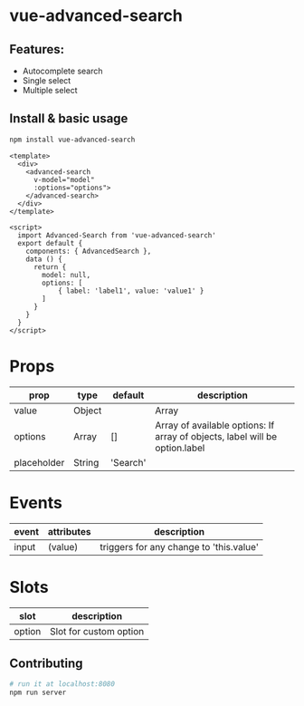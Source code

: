 # vue-advanced-search


## Features:
* Autocomplete search
* Single select
* Multiple select

## Install & basic usage

```bash
npm install vue-advanced-search
```

```vue
<template>
  <div>
    <advanced-search
      v-model="model"
      :options="options">
    </advanced-search>
  </div>
</template>

<script>
  import Advanced-Search from 'vue-advanced-search'
  export default {
    components: { AdvancedSearch },
    data () {
      return {
        model: null,
        options: [
            { label: 'label1', value: 'value1' }
        ]
      }
    }
  }
</script>
```

# Props

| prop             | type               | default                | description                                                                                                                                                                                              |
|------------------|--------------------|------------------------|----------------------------------------------------------------------------------------------------------------------------------------------------------------------------------------------------------|
| value            | Object||Array||String||Integer |                        | The selected value(s)
| options          | Array                          | []                     | Array of available options: If array of objects, label will be option.label
| placeholder      | String | 'Search' || 'Select'                                | The placeholder attribute


# Events

| event           | attributes                                                        | description                                       |
|-----------------|----------------------------------------------------------------------------|---------------------------------------------------|
| input           | (value)                                                 | triggers for any change to 'this.value'

# Slots


| slot       | description                                                                     |
|------------|---------------------------------------------------------------------------------|
| option     | Slot for custom option                                                                           


## Contributing

``` bash
# run it at localhost:8080
npm run server
